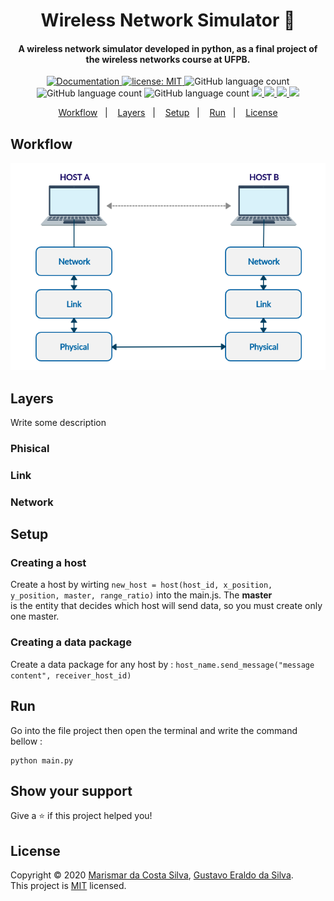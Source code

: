 <h1 align="center">Wireless Network Simulator 📡</h1>

<h4 align="center">
  A wireless network simulator developed in python, as a final project of the wireless networks course at UFPB.
</h4>

<p align="center">
  <a href="https://www.overleaf.com/project/5e87ee38b01f50000176e3e6" target="_blank">
    <img alt="Documentation" src="https://img.shields.io/badge/documentation-yes-brightgreen.svg" />
  </a>
  <a href="https://github.com/marismarcosta/wireless-network/blob/master/LICENSE" target="_blank">
    <img alt="license: MIT" src="https://img.shields.io/badge/license-MIT-yellow.svg" />
  </a>
  <img alt="GitHub language count" src="https://img.shields.io/github/languages/top/marismarcosta/wireless-network?color=cd7f32" />
  <img alt="GitHub language count" src="https://img.shields.io/github/last-commit/marismarcosta/wireless-network?color=78866b" />
  <img alt="GitHub language count" src="https://img.shields.io/github/repo-size/marismarcosta/wireless-network?color=ffa07a" />
  <a href="https://github.com/marismarcosta">
    <img src="https://img.shields.io/badge/github-marismarcosta-7159C1?logo=GitHub"/>
  </a>
  <a href="https://github.com/EraldoCi">
    <img src="https://img.shields.io/badge/github-gustavoeraldo-7159C1?logo=GitHub"/>
  </a>
  <a href="https://www.linkedin.com/in/marismarcosta/">
    <img src="https://img.shields.io/badge/linkedin-marismarcosta-blue?logo=linkedin"/>
  </a>
  <a href="https://www.linkedin.com/in/gustavoeraldo/">
    <img src="https://img.shields.io/badge/linkedin-gustavoeraldo-blue?logo=linkedin"/>
  </a>
</p>

<p align="center">
  <a href="#workflow">Workflow</a>&nbsp;&nbsp;&nbsp;|&nbsp;&nbsp;&nbsp;
  <a href="#layers">Layers</a>&nbsp;&nbsp;&nbsp;|&nbsp;&nbsp;&nbsp;
  <a href="#setup">Setup</a>&nbsp;&nbsp;&nbsp;|&nbsp;&nbsp;&nbsp;
  <a href="#run">Run</a>&nbsp;&nbsp;&nbsp;|&nbsp;&nbsp;&nbsp;
  <a href="#license">License</a>
</p>

## Workflow

<img src="network-layers.png" />

## Layers

Write some description

### Phisical

### Link

### Network


## Setup
 
### Creating a host

Create a host by wirting ` new_host = host(host_id, x_position, y_position, master, range_ratio) ` into the main.js. The **master** <br> is the entity that decides which host will send data, so you must create only one master. 

### Creating a data package

Create a data package for any host by : `host_name.send_message("message content", receiver_host_id)`


## Run

Go into the file project then open the terminal and write the command bellow :

```
python main.py
```

## Show your support

Give a ⭐️ if this project helped you!

## License

Copyright © 2020 [Marismar da Costa Silva](https://github.com/marismarcosta), [Gustavo Eraldo da Silva](https://github.com/EraldoCi).<br />
This project is [MIT](https://github.com/marismarcosta/wireless-network/blob/master/LICENSE) licensed.
